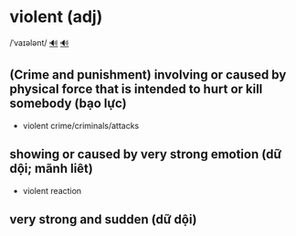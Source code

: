 # violent (adj)

/ˈvaɪələnt/ [🔊](https://www.oxfordlearnersdictionaries.com/media/english/uk_pron/v/vio/viole/violent__gb_1.mp3) [🔊](https://www.oxfordlearnersdictionaries.com/media/english/us_pron/v/vio/viole/violent__us_1.mp3)

## (Crime and punishment) involving or caused by physical force that is intended to hurt or kill somebody (bạo lực)

- violent crime/criminals/attacks

## showing or caused by very strong emotion (dữ dội; mãnh liêt)

- violent reaction

## very strong and sudden (dữ dội)